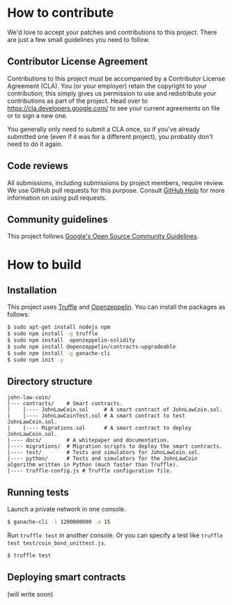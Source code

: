 # How to contribute

We'd love to accept your patches and contributions to this project. There are
just a few small guidelines you need to follow.

## Contributor License Agreement

Contributions to this project must be accompanied by a Contributor License
Agreement (CLA). You (or your employer) retain the copyright to your
contribution; this simply gives us permission to use and redistribute your
contributions as part of the project. Head over to
<https://cla.developers.google.com/> to see your current agreements on file or
to sign a new one.

You generally only need to submit a CLA once, so if you've already submitted one
(even if it was for a different project), you probably don't need to do it
again.

## Code reviews

All submissions, including submissions by project members, require review. We
use GitHub pull requests for this purpose. Consult
[GitHub Help](https://help.github.com/articles/about-pull-requests/) for more
information on using pull requests.

## Community guidelines

This project follows
[Google's Open Source Community Guidelines](https://opensource.google/conduct/).

# How to build

## Installation

This project uses [Truffle](https://www.trufflesuite.com/truffle) and [Openzeppelin](https://openzeppelin.com/). You can install the packages as follows:

```bash
$ sudo apt-get install nodejs npm
$ sudo npm install -g truffle
$ sudo npm install  openzeppelin-solidity
$ sudo npm install @openzeppelin/contracts-upgradeable
$ sudo npm install -g ganache-cli
$ sudo npm init -y
```

## Directory structure

```
john-law-coin/
|--- contracts/    # Smart contracts.
|    |---- JohnLawCoin.sol     # A smart contract of JohnLawCoin.sol.
|    |---- JohnLawCoinTest.sol # A smart contract to test JohnLawCoin.sol.
|    |---- Migrations.sol      # A smart contract to deploy JohnLawCoin.sol.
|---- docs/        # A whitepaper and documentation.
|---- migrations/  # Migration scripts to deploy the smart contracts.
|---- test/        # Tests and simulators for JohnLawCoin.sol.
|---- python/      # Tests and simulators for the JohnLawCoin algorithm written in Python (much faster than Truffle).
|---- truffle-config.js # Truffle configuration file.
```

## Running tests

Launch a private network in one console.

```bash
$ ganache-cli -l 1200000000 -a 15
```

Run `truffle test` in another console. Or you can specify a test like `truffle test test/coin_bond_unittest.js`.

```bash
$ truffle test
```

## Deploying smart contracts

(will write soon)
